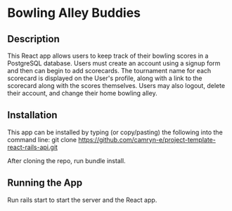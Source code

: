 # Bowling Alley Buddies

## Description
This React app allows users to keep track of their bowling scores in a PostgreSQL database. Users must create an account using a signup form and then can begin to add scorecards. The tournament name for each scorecard is displayed on the User's profile, along with a link to the scorecard along with the scores themselves. Users may also logout, delete their account, and change their home bowling alley.


## Installation
This app can be installed by typing (or copy/pasting) the following into the command line: git clone https://github.com/camryn-e/project-template-react-rails-api.git

After cloning the repo, run bundle install.

## Running the App
Run rails start to start the server and the React app.
